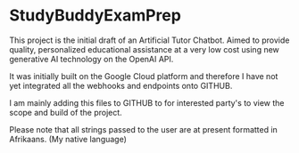 # StudyBuddyExamPrep

This project is the initial draft of an Artificial Tutor Chatbot. Aimed to provide quality, personalized educational assistance at a very low cost using new generative AI technology on the OpenAI API.

It was initially built on the Google Cloud platform and therefore I have not yet integrated all the webhooks and endpoints onto GITHUB.

I am mainly adding this files to GITHUB to for interested party's to view the scope and build of the project.

Please note that all strings passed to the user are at present formatted in Afrikaans. (My native language)
